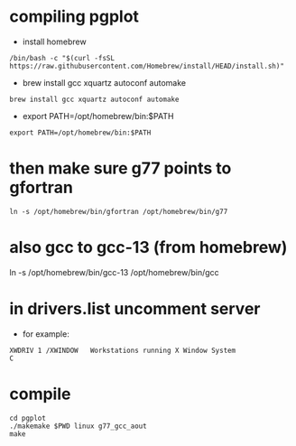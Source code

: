 # compiling pgplot

- install homebrew

```
/bin/bash -c "$(curl -fsSL https://raw.githubusercontent.com/Homebrew/install/HEAD/install.sh)"
```

- brew install gcc xquartz autoconf automake

```
brew install gcc xquartz autoconf automake
```

- export PATH=/opt/homebrew/bin:$PATH

```
export PATH=/opt/homebrew/bin:$PATH
```

# then make sure g77 points to gfortran

```
ln -s /opt/homebrew/bin/gfortran /opt/homebrew/bin/g77
```

# also gcc to gcc-13 (from homebrew)

ln -s /opt/homebrew/bin/gcc-13 /opt/homebrew/bin/gcc

# in drivers.list uncomment server

- for example:

```
XWDRIV 1 /XWINDOW   Workstations running X Window System                C
```

# compile

```
cd pgplot
./makemake $PWD linux g77_gcc_aout
make
```

